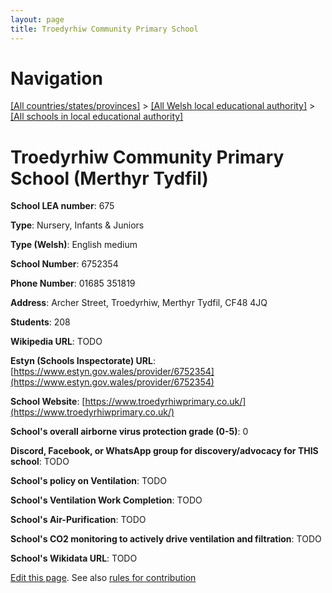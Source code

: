 ```yaml
---
layout: page
title: Troedyrhiw Community Primary School
---
```

# Navigation

[[All countries/states/provinces]](../../..) > [[All Welsh local educational authority]](../..) > [[All schools in local educational authority]](..)

# Troedyrhiw Community Primary School (Merthyr Tydfil)

**School LEA number**: 675

**Type**: Nursery, Infants & Juniors

**Type (Welsh)**: English medium

**School Number**: 6752354

**Phone Number**: 01685 351819

**Address**: Archer Street, Troedyrhiw, Merthyr Tydfil, CF48 4JQ

**Students**: 208

**Wikipedia URL**: TODO

**Estyn (Schools Inspectorate) URL**: [https://www.estyn.gov.wales/provider/6752354](https://www.estyn.gov.wales/provider/6752354)

**School Website**: [https://www.troedyrhiwprimary.co.uk/](https://www.troedyrhiwprimary.co.uk/)

**School's overall airborne virus protection grade (0-5)**: 0

**Discord, Facebook, or WhatsApp group for discovery/advocacy for THIS school**: TODO

**School's policy on Ventilation**: TODO

**School's Ventilation Work Completion**: TODO

**School's Air-Purification**: TODO

**School's CO2 monitoring to actively drive ventilation and filtration**: TODO

**School's Wikidata URL**: TODO




[Edit this page](https://github.com/ventilate-schools/Wales/edit/prif/./Merthyr_Tydfil/Troedyrhiw_Community_Primary_School.md). See also [rules for contribution](../../../contribution-rules/)